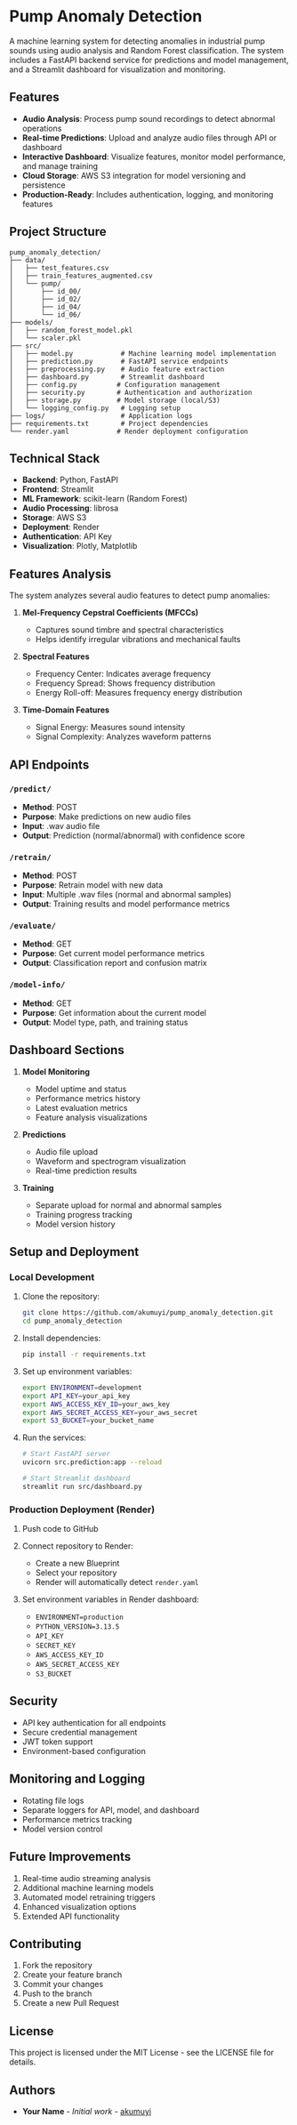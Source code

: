 # Pump Anomaly Detection

A machine learning system for detecting anomalies in industrial pump sounds using audio analysis and Random Forest classification. The system includes a FastAPI backend service for predictions and model management, and a Streamlit dashboard for visualization and monitoring.

## Features

- **Audio Analysis**: Process pump sound recordings to detect abnormal operations
- **Real-time Predictions**: Upload and analyze audio files through API or dashboard
- **Interactive Dashboard**: Visualize features, monitor model performance, and manage training
- **Cloud Storage**: AWS S3 integration for model versioning and persistence
- **Production-Ready**: Includes authentication, logging, and monitoring features

## Project Structure

```
pump_anomaly_detection/
├── data/
│   ├── test_features.csv
│   ├── train_features_augmented.csv
│   └── pump/
│       ├── id_00/
│       ├── id_02/
│       ├── id_04/
│       └── id_06/
├── models/
│   ├── random_forest_model.pkl
│   └── scaler.pkl
├── src/
│   ├── model.py            # Machine learning model implementation
│   ├── prediction.py       # FastAPI service endpoints
│   ├── preprocessing.py    # Audio feature extraction
│   ├── dashboard.py        # Streamlit dashboard
│   ├── config.py          # Configuration management
│   ├── security.py        # Authentication and authorization
│   ├── storage.py         # Model storage (local/S3)
│   └── logging_config.py   # Logging setup
├── logs/                   # Application logs
├── requirements.txt        # Project dependencies
└── render.yaml            # Render deployment configuration
```

## Technical Stack

- **Backend**: Python, FastAPI
- **Frontend**: Streamlit
- **ML Framework**: scikit-learn (Random Forest)
- **Audio Processing**: librosa
- **Storage**: AWS S3
- **Deployment**: Render
- **Authentication**: API Key
- **Visualization**: Plotly, Matplotlib

## Features Analysis

The system analyzes several audio features to detect pump anomalies:

1. **Mel-Frequency Cepstral Coefficients (MFCCs)**
   - Captures sound timbre and spectral characteristics
   - Helps identify irregular vibrations and mechanical faults

2. **Spectral Features**
   - Frequency Center: Indicates average frequency
   - Frequency Spread: Shows frequency distribution
   - Energy Roll-off: Measures frequency energy distribution

3. **Time-Domain Features**
   - Signal Energy: Measures sound intensity
   - Signal Complexity: Analyzes waveform patterns

## API Endpoints

### `/predict/`
- **Method**: POST
- **Purpose**: Make predictions on new audio files
- **Input**: .wav audio file
- **Output**: Prediction (normal/abnormal) with confidence score

### `/retrain/`
- **Method**: POST
- **Purpose**: Retrain model with new data
- **Input**: Multiple .wav files (normal and abnormal samples)
- **Output**: Training results and model performance metrics

### `/evaluate/`
- **Method**: GET
- **Purpose**: Get current model performance metrics
- **Output**: Classification report and confusion matrix

### `/model-info/`
- **Method**: GET
- **Purpose**: Get information about the current model
- **Output**: Model type, path, and training status

## Dashboard Sections

1. **Model Monitoring**
   - Model uptime and status
   - Performance metrics history
   - Latest evaluation metrics
   - Feature analysis visualizations

2. **Predictions**
   - Audio file upload
   - Waveform and spectrogram visualization
   - Real-time prediction results

3. **Training**
   - Separate upload for normal and abnormal samples
   - Training progress tracking
   - Model version history

## Setup and Deployment

### Local Development

1. Clone the repository:
   ```bash
   git clone https://github.com/akumuyi/pump_anomaly_detection.git
   cd pump_anomaly_detection
   ```

2. Install dependencies:
   ```bash
   pip install -r requirements.txt
   ```

3. Set up environment variables:
   ```bash
   export ENVIRONMENT=development
   export API_KEY=your_api_key
   export AWS_ACCESS_KEY_ID=your_aws_key
   export AWS_SECRET_ACCESS_KEY=your_aws_secret
   export S3_BUCKET=your_bucket_name
   ```

4. Run the services:
   ```bash
   # Start FastAPI server
   uvicorn src.prediction:app --reload

   # Start Streamlit dashboard
   streamlit run src/dashboard.py
   ```

### Production Deployment (Render)

1. Push code to GitHub

2. Connect repository to Render:
   - Create a new Blueprint
   - Select your repository
   - Render will automatically detect `render.yaml`

3. Set environment variables in Render dashboard:
   - `ENVIRONMENT=production`
   - `PYTHON_VERSION=3.13.5`
   - `API_KEY`
   - `SECRET_KEY`
   - `AWS_ACCESS_KEY_ID`
   - `AWS_SECRET_ACCESS_KEY`
   - `S3_BUCKET`

## Security

- API key authentication for all endpoints
- Secure credential management
- JWT token support
- Environment-based configuration

## Monitoring and Logging

- Rotating file logs
- Separate loggers for API, model, and dashboard
- Performance metrics tracking
- Model version control

## Future Improvements

1. Real-time audio streaming analysis
2. Additional machine learning models
3. Automated model retraining triggers
4. Enhanced visualization options
5. Extended API functionality

## Contributing

1. Fork the repository
2. Create your feature branch
3. Commit your changes
4. Push to the branch
5. Create a new Pull Request

## License

This project is licensed under the MIT License - see the LICENSE file for details.

## Authors

- **Your Name** - *Initial work* - [akumuyi](https://github.com/akumuyi)